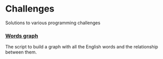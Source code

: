 # Challenges
Solutions to various programming challenges


### [Words graph](/challenges/tree/master/words_graph/)

The script to build a graph with all the English words and the relationship between them.
